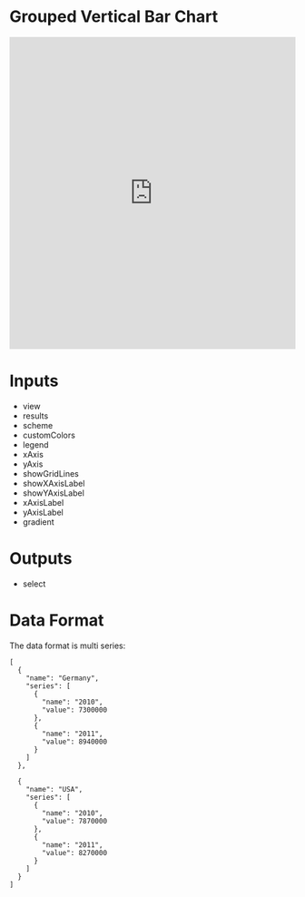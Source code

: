 # Grouped Vertical Bar Chart

<iframe width="100%" height="550" frameborder="0" src="https://embed.plnkr.co/HJBUlMEUl3eJotj6YCdZ?show=preview"></iframe>

# Inputs
* view
* results
* scheme
* customColors
* legend
* xAxis
* yAxis
* showGridLines
* showXAxisLabel
* showYAxisLabel
* xAxisLabel
* yAxisLabel
* gradient

# Outputs
* select

# Data Format
The data format is multi series:

```
[
  {
    "name": "Germany",
    "series": [
      {
        "name": "2010",
        "value": 7300000
      },
      {
        "name": "2011",
        "value": 8940000
      }
    ]
  },

  {
    "name": "USA",
    "series": [
      {
        "name": "2010",
        "value": 7870000
      },
      {
        "name": "2011",
        "value": 8270000
      }
    ]
  }
]
```
